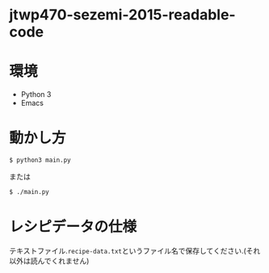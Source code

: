 # jtwp470-sezemi-2015-readable-code

# 環境

* Python 3
* Emacs

# 動かし方

```bash
$ python3 main.py
```

または

```bash
$ ./main.py
```

# レシピデータの仕様
テキストファイル.`recipe-data.txt`というファイル名で保存してください.(それ以外は読んでくれません)
